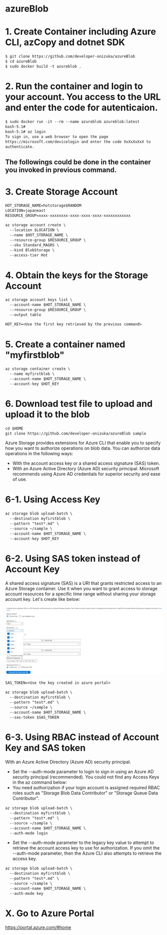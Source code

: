 # azureBlob

# 1. Create Container including Azure CLI, azCopy and dotnet SDK
```
$ git clone https://github.com/developer-onizuka/azureBlob
$ cd azureBlob
$ sudo docker build -t azureblob .
```

# 2. Run the container and login to your account. You access to the URL and enter the code for autenticaion.
```
$ sudo docker run -it --rm --name azureblob azureblob:latest
bash-5.1# 
bash-5.1# az login
To sign in, use a web browser to open the page https://microsoft.com/devicelogin and enter the code XxXxXxXxX to authenticate.
```

The followings could be done in the container you invoked in previous command.
---

# 3. Create Storage Account
```
HOT_STORAGE_NAME=hotstorage$RANDOM
LOCATION=japaneast
RESOURCE_GROUP=xxxx-xxxxxxxx-xxxx-xxxx-xxxx-xxxxxxxxxxxx
```
```
az storage account create \
  --location $LOCATION \
  --name $HOT_STORAGE_NAME \
  --resource-group $RESOURCE_GROUP \
  --sku Standard_RAGRS \
  --kind BlobStorage \
  --access-tier Hot
```

# 4. Obtain the keys for the Storage Account
```
az storage account keys list \
  --account-name $HOT_STORAGE_NAME \
  --resource-group $RESOURCE_GROUP \
  --output table
```
```
HOT_KEY=<Use the first key retrieved by the previous command>
```

# 5. Create a container named "myfirstblob"
```
az storage container create \
  --name myfirstblob \
  --account-name $HOT_STORAGE_NAME \
  --account-key $HOT_KEY
```

# 6. Download test file to upload and upload it to the blob
```
cd $HOME
git clone https://github.com/developer-onizuka/azureBlob sample
```

Azure Storage provides extensions for Azure CLI that enable you to specify how you want to authorize operations on blob data. You can authorize data operations in the following ways:

- With the account access key or a shared access signature (SAS) token.
- With an Azure Active Directory (Azure AD) security principal. Microsoft recommends using Azure AD credentials for superior security and ease of use.

# 6-1. Using Access Key
```
az storage blob upload-batch \
  --destination myfirstblob \
  --pattern "test*.md" \
  --source ~/sample \
  --account-name $HOT_STORAGE_NAME \
  --account-key $HOT_KEY
```

# 6-2. Using SAS token instead of Account Key
A shared access signature (SAS) is a URI that grants restricted access to an Azure Storage container. Use it when you want to grant access to storage account resources for a specific time range without sharing your storage account key. Let's create like below:

![azureBlob1](https://github.com/developer-onizuka/azureBlob/blob/master/azureBlob1.png)

```
SAS_TOKEN=<Use the key created in azure portal>
```
```
az storage blob upload-batch \
  --destination myfirstblob \
  --pattern "test*.md" \
  --source ~/sample \
  --account-name $HOT_STORAGE_NAME \
  --sas-token $SAS_TOKEN
```

# 6-3. Using RBAC instead of Account Key and SAS token
With an Azure Active Directory (Azure AD) security principal.

- Set the --auth-mode parameter to login to sign in using an Azure AD security principal (recommended). You could not find any Access Keys in the az command below:
- You need authorization if your login account is assigned required RBAC roles such as "Storage Blob Data Contributor" or "Storage Queue Data Contributor".
```
az storage blob upload-batch \
  --destination myfirstblob \
  --pattern "test*.md" \
  --source ~/sample \
  --account-name $HOT_STORAGE_NAME \
  --auth-mode login
```

- Set the --auth-mode parameter to the legacy key value to attempt to retrieve the account access key to use for authorization. If you omit the --auth-mode parameter, then the Azure CLI also attempts to retrieve the access key.
```
az storage blob upload-batch \
  --destination myfirstblob \
  --pattern "test*.md" \
  --source ~/sample \
  --account-name $HOT_STORAGE_NAME \
  --auth-mode key
```

# X. Go to Azure Portal
https://portal.azure.com/#home

